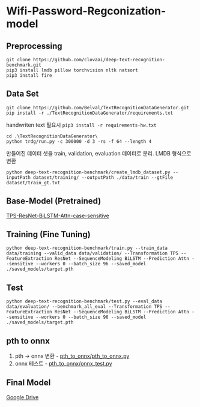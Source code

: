 # Wifi-Password-Regconization-model

## Preprocessing
``` shell
git clone https://github.com/clovaai/deep-text-recognition-benchmark.git
pip3 install lmdb pillow torchvision nltk natsort
pip3 install fire
```

## Data Set

``` shell
git clone https://github.com/Belval/TextRecognitionDataGenerator.git
pip install -r ./TextRecognitionDataGenerator/requirements.txt
```

handwriten text 필요시
` pip3 install -r requirements-hw.txt ` <br/>

``` shell
cd .\TextRecognitionDataGenerator\
python trdg/run.py -c 300000 -d 3 -rs -f 64 --length 4
```

만들어진 데이터 셋을 train, validation, evaluation 데이터로 분리.
LMDB 형식으로 변환

``` shell
python deep-text-recognition-benchmark/create_lmdb_dataset.py --inputPath dataset/training/ --outputPath ./data/train --gtFile dataset/train_gt.txt
```

## Base-Model (Pretrained)

[TPS-ResNet-BiLSTM-Attn-case-sensitive](https://www.dropbox.com/sh/j3xmli4di1zuv3s/AAArdcPgz7UFxIHUuKNOeKv_a?e=1&dl=0)

## Training (Fine Tuning)
``` shell
python deep-text-recognition-benchmark/train.py --train_data data/training --valid_data data/validation/ --Transformation TPS --FeatureExtraction ResNet --SequenceModeling BiLSTM --Prediction Attn --sensitive --workers 0 --batch_size 96 --saved_model ./saved_models/target.pth
```

## Test
``` shell
python deep-text-recognition-benchmark/test.py --eval_data data/evaluation/ --benchmark_all_eval --Transformation TPS --FeatureExtraction ResNet --SequenceModeling BiLSTM --Prediction Attn --sensitive --workers 0 --batch_size 96 --saved_model ./saved_models/target.pth
```

## pth to onnx
1. pth -> onnx 변환 - [pth_to_onnx/pth_to_onnx.py](./pth_to_onnx/pth_to_onnx.py)
2. onnx 테스트 - [pth_to_onnx/onnx_test.py](./pth_to_onnx/onnx_test.py)

## Final Model
[Google Drive](https://drive.google.com/file/d/1UhUPa-_4R8eeKn1Z0iWjuMo5YEQdmjB9/view?usp=sharing)